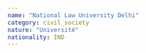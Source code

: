 ```yaml
---
name: "National Law University Delhi"
category: civil_society
nature: "Université"
nationality: IND
---
```

    
